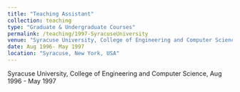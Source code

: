 ```yaml
---
title: "Teaching Assistant"
collection: teaching
type: "Graduate & Undergraduate Courses"
permalink: /teaching/1997-SyracuseUniversity
venue: "Syracuse University, College of Engineering and Computer Science"
date: Aug 1996- May 1997
location: "Syracuse, New York, USA"
---
```


Syracuse University, College of Engineering and Computer Science, Aug 1996 - May 1997

